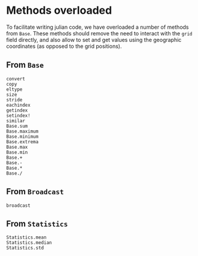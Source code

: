 # Methods overloaded

To facilitate writing julian code, we have overloaded a number of methods from
`Base`. These methods should remove the need to interact with the `grid` field
directly, and also allow to set and get values using the geographic coordinates
(as opposed to the grid positions).

## From `Base`

```@docs
convert
copy
eltype
size
stride
eachindex
getindex
setindex!
similar
Base.sum
Base.maximum
Base.minimum
Base.extrema
Base.max
Base.min
Base.+
Base.-
Base.*
Base./
```

## From `Broadcast`

```@docs
broadcast
```

## From `Statistics`

```@docs
Statistics.mean
Statistics.median
Statistics.std
```
